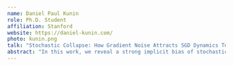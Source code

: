 ```yaml
---
name: Daniel Paul Kunin
role: Ph.D. Student
affiliation: Stanford
website: https://daniel-kunin.com/
photo: kunin.png
talk: "Stochastic Collapse: How Gradient Noise Attracts SGD Dynamics Towards Simpler Subnetworks"
abstract: "In this work, we reveal a strong implicit bias of stochastic gradient descent (SGD) that drives overly expressive networks to much simpler subnetworks, thereby dramatically reducing the number of independent parameters, and improving generalization. To reveal this bias, we identify invariant sets, or subsets of parameter space that remain unmodified by SGD. We focus on two classes of invariant sets that correspond to simpler (sparse or low-rank) subnetworks and commonly appear in modern architectures. Our analysis uncovers that SGD exhibits a property of stochastic attractivity towards these simpler invariant sets. We establish a sufficient condition for stochastic attractivity based on a competition between the loss landscape’s curvature around the invariant set and the noise introduced by stochastic gradients. Remarkably, we find that an increased level of noise strengthens attractivity, leading to the emergence of attractive invariant sets associated with saddle-points or local maxima of the train loss. We observe empirically the existence of attractive invariant sets in trained deep neural networks, implying that SGD dynamics often collapses to simple subnetworks with either vanishing or redundant neurons. We further demonstrate how this simplifying process of stochastic collapse benefits generalization in a linear teacher-student framework. Finally, through this analysis, we mechanistically explain why early training with large learning rates for extended periods benefits subsequent generalization."
---
```

